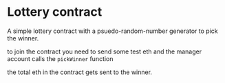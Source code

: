 # Lottery contract

A simple lottery contract with a psuedo-random-number generator to pick the winner.

to join the contract you need to send some test eth and the manager account calls the `pickWinner` function

the total eth in the contract gets sent to the winner.
